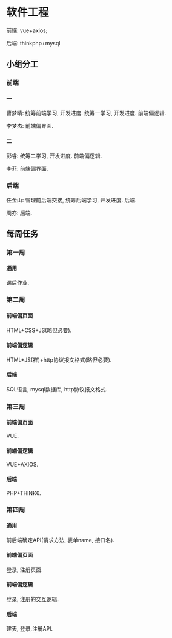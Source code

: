 # 软件工程

前端: vue+axios;

后端: thinkphp+mysql

## 小组分工

### 前端

#### 一

曹梦晴: 统筹前端学习, 开发进度. 统筹一学习, 开发进度. 前端偏逻辑.

李梦杰: 前端偏界面.

#### 二

彭睿: 统筹二学习, 开发进度. 前端偏逻辑.

李菲: 前端偏界面.

### 后端

任金山: 管理前后端交接, 统筹后端学习, 开发进度. 后端.

周亦: 后端.

## 每周任务

### 第一周

#### 通用

课后作业.

### 第二周

#### 前端偏页面

 HTML+CSS+JS(略但必要).

#### 前端偏逻辑

HTML+JS(祥)+http协议报文格式(略但必要).

#### 后端

SQL语言, mysql数据库, http协议报文格式.

### 第三周

#### 前端偏页面

VUE.

#### 前端偏逻辑

VUE+AXIOS.

#### 后端

PHP+THINK6.

### 第四周

#### 通用

前后端确定API(请求方法, 表单name, 接口名).

#### 前端偏页面

登录, 注册页面.

#### 前端偏逻辑

登录, 注册的交互逻辑.

#### 后端

建表, 登录,注册API.